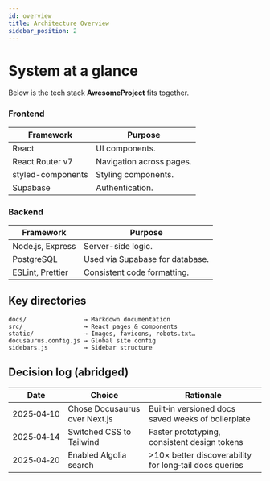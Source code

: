 ```yaml
---
id: overview
title: Architecture Overview
sidebar_position: 2
---
```


# System at a glance

Below is the tech stack **AwesomeProject** fits together.


### Frontend

| Framework           | Purpose                        |
| ------------------- | -------------------------------|
| React               | UI components.                 |
| React Router v7     | Navigation across pages.       |
| styled-components   | Styling components.            |
| Supabase            | Authentication.                |

### Backend

| Framework           | Purpose                        |
| ------------------- | -------------------------------|
| Node.js, Express    | Server-side logic.             |
| PostgreSQL          | Used via Supabase for database.|
| ESLint, Prettier    | Consistent code formatting.    |

## Key directories

```
docs/                → Markdown documentation
src/                 → React pages & components
static/              → Images, favicons, robots.txt…
docusaurus.config.js → Global site config
sidebars.js          → Sidebar structure
```

## Decision log (abridged)

| Date       | Choice                        | Rationale                                              |
| ---------- | ----------------------------- | ------------------------------------------------------ |
| 2025‑04‑10 | Chose Docusaurus over Next.js | Built‑in versioned docs saved weeks of boilerplate     |
| 2025‑04‑14 | Switched CSS to Tailwind      | Faster prototyping, consistent design tokens           |
| 2025‑04‑20 | Enabled Algolia search        | >10× better discoverability for long‑tail docs queries |
